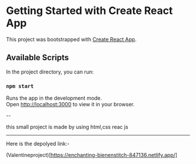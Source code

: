 # Getting Started with Create React App

This project was bootstrapped with [Create React App](https://github.com/facebook/create-react-app).

## Available Scripts

In the project directory, you can run:

### `npm start`

Runs the app in the development mode.\
Open [http://localhost:3000](http://localhost:3000) to view it in your browser.

--

this small project is made by using html,css reac js 

---

Here is the depolyed link:-

(Valentineproject)[https://enchanting-bienenstitch-847136.netlify.app/]

